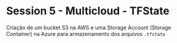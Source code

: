 # Session 5 - Multicloud - TFState

Criação de um bucket S3 na AWS e uma Storage Account (Storage Container) na Azure para armazenamento dos arquivos ``.tfstate``